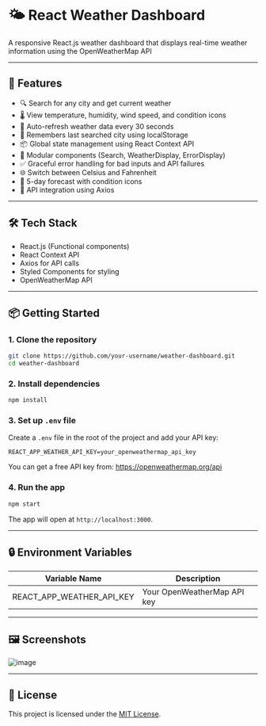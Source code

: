 # 🌤️ React Weather Dashboard 

A responsive React.js weather dashboard that displays real-time weather information using the OpenWeatherMap API

---

## 🚀 Features

- 🔍 Search for any city and get current weather
- 🌡️ View temperature, humidity, wind speed, and condition icons
- 🔁 Auto-refresh weather data every 30 seconds
- 💾 Remembers last searched city using localStorage
- 📦 Global state management using React Context API
- 🧩 Modular components (Search, WeatherDisplay, ErrorDisplay)
- ✅ Graceful error handling for bad inputs and API failures
- 🌐 Switch between Celsius and Fahrenheit
- 📆 5-day forecast with condition icons 
- 📡 API integration using Axios

---


## 🛠️ Tech Stack

- React.js (Functional components)
- React Context API
- Axios for API calls
- Styled Components for styling
- OpenWeatherMap API

---

## 📦 Getting Started

### 1. Clone the repository

```bash
git clone https://github.com/your-username/weather-dashboard.git
cd weather-dashboard
```

### 2. Install dependencies

```bash
npm install
```

### 3. Set up `.env` file

Create a `.env` file in the root of the project and add your API key:

```
REACT_APP_WEATHER_API_KEY=your_openweathermap_api_key
```

You can get a free API key from: https://openweathermap.org/api

### 4. Run the app

```bash
npm start
```

The app will open at `http://localhost:3000`.

---

## 🔒 Environment Variables

| Variable Name                | Description                   |
|-----------------------------|-------------------------------|
| REACT_APP_WEATHER_API_KEY   | Your OpenWeatherMap API key   |

---

## 🖼️ Screenshots

![image](https://github.com/user-attachments/assets/fa58b00a-ccc9-497e-be59-277ceb083543)


---

## 📄 License

This project is licensed under the [MIT License](LICENSE).

